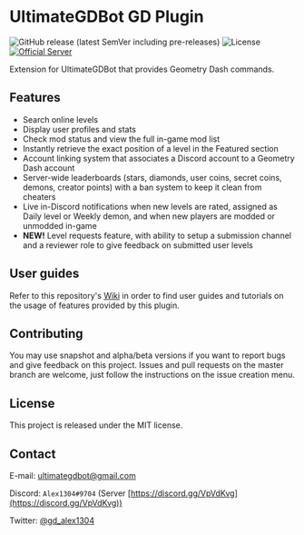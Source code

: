 # UltimateGDBot GD Plugin

![GitHub release (latest SemVer including pre-releases)](https://img.shields.io/github/v/release/ultimategdbot/ultimategdbot-gd-plugin?include_prereleases&sort=semver)
![License](https://img.shields.io/github/license/ultimategdbot/ultimategdbot-gd-plugin)
[![Official Server](https://img.shields.io/discord/357655103768887297?color=%237289DA&label=Official%20Server&logo=discord)](https://discord.gg/VpVdKvg)

Extension for UltimateGDBot that provides Geometry Dash commands.

## Features

* Search online levels
* Display user profiles and stats
* Check mod status and view the full in-game mod list
* Instantly retrieve the exact position of a level in the Featured section
* Account linking system that associates a Discord account to a Geometry Dash account
* Server-wide leaderboards (stars, diamonds, user coins, secret coins, demons, creator points) with a ban system to keep it clean from cheaters
* Live in-Discord notifications when new levels are rated, assigned as Daily level or Weekly demon, and when new players are modded or unmodded in-game
* **NEW!** Level requests feature, with ability to setup a submission channel and a reviewer role to give feedback on submitted user levels

## User guides

Refer to this repository's [Wiki](https://github.com/Alex1304/ultimategdbot-gd-plugin/wiki) in order to find user guides and tutorials on the usage of features provided by this plugin.

## Contributing

You may use snapshot and alpha/beta versions if you want to report bugs and give feedback on this project. Issues and pull requests on the master branch are welcome, just follow the instructions on the issue creation menu.

## License

This project is released under the MIT license.

## Contact

E-mail: ultimategdbot@gmail.com

Discord: `Alex1304#9704` (Server [https://discord.gg/VpVdKvg](https://discord.gg/VpVdKvg))

Twitter: [@gd_alex1304](https://twitter.com/gd_alex1304)
